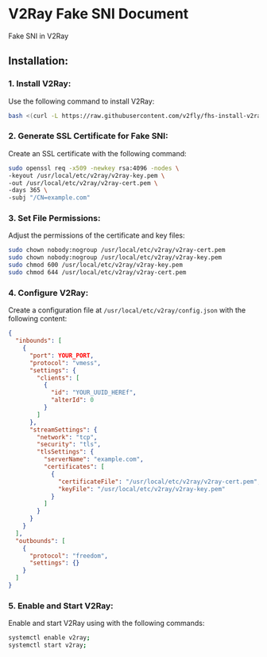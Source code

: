# V2Ray Fake SNI Document
Fake SNI in V2Ray

## Installation:

### 1. Install V2Ray:
Use the following command to install V2Ray:

```bash
bash <(curl -L https://raw.githubusercontent.com/v2fly/fhs-install-v2ray/master/install-release.sh)
```

### 2. Generate SSL Certificate for Fake SNI:
Create an SSL certificate with the following command:

```bash
sudo openssl req -x509 -newkey rsa:4096 -nodes \
-keyout /usr/local/etc/v2ray/v2ray-key.pem \
-out /usr/local/etc/v2ray/v2ray-cert.pem \
-days 365 \
-subj "/CN=example.com"
```

### 3. Set File Permissions:
Adjust the permissions of the certificate and key files:

```bash
sudo chown nobody:nogroup /usr/local/etc/v2ray/v2ray-cert.pem
sudo chown nobody:nogroup /usr/local/etc/v2ray/v2ray-key.pem
sudo chmod 600 /usr/local/etc/v2ray/v2ray-key.pem
sudo chmod 644 /usr/local/etc/v2ray/v2ray-cert.pem
```

### 4. Configure V2Ray:
Create a configuration file at `/usr/local/etc/v2ray/config.json` with the following content:

```json
{
  "inbounds": [
    {
      "port": YOUR_PORT,
      "protocol": "vmess",
      "settings": {
        "clients": [
          {
            "id": "YOUR_UUID_HEREf",
            "alterId": 0
          }
        ]
      },
      "streamSettings": {
        "network": "tcp",
        "security": "tls",
        "tlsSettings": {
          "serverName": "example.com",
          "certificates": [
            {
              "certificateFile": "/usr/local/etc/v2ray/v2ray-cert.pem",
              "keyFile": "/usr/local/etc/v2ray/v2ray-key.pem"
            }
          ]
        }
      }
    }
  ],
  "outbounds": [
    {
      "protocol": "freedom",
      "settings": {}
    }
  ]
}
```

### 5. Enable and Start V2Ray:
Enable and start V2Ray using with the following commands:

```bash
systemctl enable v2ray;
systemctl start v2ray;
```
